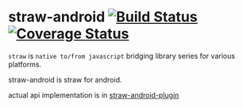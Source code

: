 straw-android [![Build Status](https://travis-ci.org/strawjs/straw-android.png?branch=master)](https://travis-ci.org/strawjs/straw-android) [![Coverage Status](https://coveralls.io/repos/strawjs/straw-android/badge.png)](https://coveralls.io/r/strawjs/straw-android)
===================

`straw` is `native to/from javascript` bridging library series for various platforms.

straw-android is straw for android.

actual api implementation is in [straw-android-plugin](https://github.com/kt3k/straw-android-plugin)
